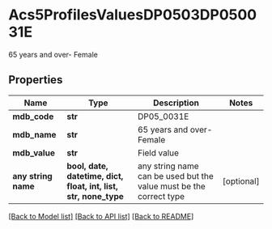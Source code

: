 # Acs5ProfilesValuesDP0503DP050031E

65 years and over- Female

## Properties
Name | Type | Description | Notes
------------ | ------------- | ------------- | -------------
**mdb_code** | **str** | DP05_0031E | 
**mdb_name** | **str** | 65 years and over- Female | 
**mdb_value** | **str** | Field value | 
**any string name** | **bool, date, datetime, dict, float, int, list, str, none_type** | any string name can be used but the value must be the correct type | [optional]

[[Back to Model list]](../README.md#documentation-for-models) [[Back to API list]](../README.md#documentation-for-api-endpoints) [[Back to README]](../README.md)


